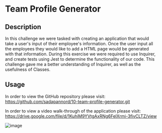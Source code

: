 
# Team Profile Generator
## Description 
In this challenge we were tasked with creating an application that would take a user's input of their employee's information. Once the user input all the employees they would like to add a HTML page would be generated with that information. 
During this exercise we were required to use Inquirer, and create tests using Jest to determine the functionality of our code. This challenge gave me a better understanding of Inquirer, as well as the usefulness of Classes. 

## Usage 
In order to view the GitHub repository please visit: https://github.com/sadapannord/10-team-profile-generator.git

In order to view a video walk-through of the application please visit: https://drive.google.com/file/d/1KuhiM9YVtgAxRNg6FelXrmi-3fivCLTZ/view

![image](https://user-images.githubusercontent.com/114836837/213956413-966071ca-b271-47e6-afd8-7e6aa91cf1d8.png)